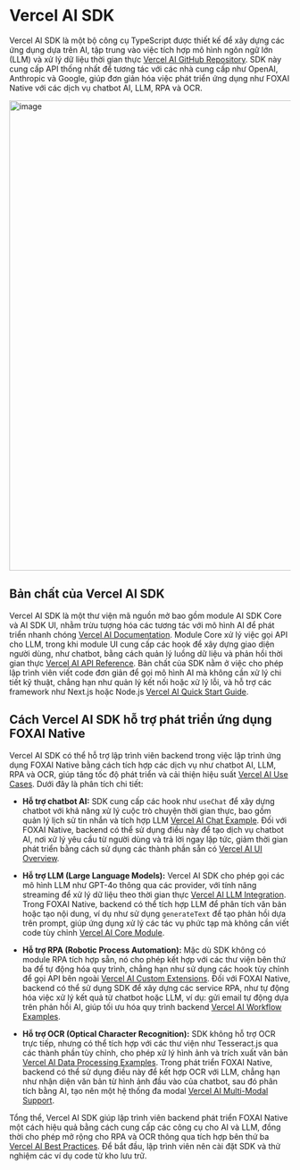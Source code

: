 # Vercel AI SDK
Vercel AI SDK là một bộ công cụ TypeScript được thiết kế để xây dựng các ứng dụng dựa trên AI, tập trung vào việc tích hợp mô hình ngôn ngữ lớn (LLM) và xử lý dữ liệu thời gian thực [Vercel AI GitHub Repository](https://github.com/vercel/ai). SDK này cung cấp API thống nhất để tương tác với các nhà cung cấp như OpenAI, Anthropic và Google, giúp đơn giản hóa việc phát triển ứng dụng như FOXAI Native với các dịch vụ chatbot AI, LLM, RPA và OCR.

<img width="1860" height="841" alt="image" src="https://github.com/user-attachments/assets/40c68b0b-9291-40a2-bcb6-f8199a4e5d0f" />

## Bản chất của Vercel AI SDK
Vercel AI SDK là một thư viện mã nguồn mở bao gồm module AI SDK Core và AI SDK UI, nhằm trừu tượng hóa các tương tác với mô hình AI để phát triển nhanh chóng [Vercel AI Documentation](https://ai-sdk.dev/docs). Module Core xử lý việc gọi API cho LLM, trong khi module UI cung cấp các hook để xây dựng giao diện người dùng, như chatbot, bằng cách quản lý luồng dữ liệu và phản hồi thời gian thực [Vercel AI API Reference](https://ai-sdk.dev/docs/reference). Bản chất của SDK nằm ở việc cho phép lập trình viên viết code đơn giản để gọi mô hình AI mà không cần xử lý chi tiết kỹ thuật, chẳng hạn như quản lý kết nối hoặc xử lý lỗi, và hỗ trợ các framework như Next.js hoặc Node.js [Vercel AI Quick Start Guide](https://ai-sdk.dev/docs/ai-sdk-core/overview).

## Cách Vercel AI SDK hỗ trợ phát triển ứng dụng FOXAI Native
Vercel AI SDK có thể hỗ trợ lập trình viên backend trong việc lập trình ứng dụng FOXAI Native bằng cách tích hợp các dịch vụ như chatbot AI, LLM, RPA và OCR, giúp tăng tốc độ phát triển và cải thiện hiệu suất [Vercel AI Use Cases](https://ai-sdk.dev/docs/use-cases.md). Dưới đây là phân tích chi tiết:

- **Hỗ trợ chatbot AI:** SDK cung cấp các hook như `useChat` để xây dựng chatbot với khả năng xử lý cuộc trò chuyện thời gian thực, bao gồm quản lý lịch sử tin nhắn và tích hợp LLM [Vercel AI Chat Example](https://github.com/vercel/ai/tree/main/examples/chat). Đối với FOXAI Native, backend có thể sử dụng điều này để tạo dịch vụ chatbot AI, nơi xử lý yêu cầu từ người dùng và trả lời ngay lập tức, giảm thời gian phát triển bằng cách sử dụng các thành phần sẵn có [Vercel AI UI Overview](https://ai-sdk.dev/docs/ai-sdk-ui/overview).

- **Hỗ trợ LLM (Large Language Models):** Vercel AI SDK cho phép gọi các mô hình LLM như GPT-4o thông qua các provider, với tính năng streaming để xử lý dữ liệu theo thời gian thực [Vercel AI LLM Integration](https://ai-sdk.dev/providers/ai-sdk-providers/openai). Trong FOXAI Native, backend có thể tích hợp LLM để phân tích văn bản hoặc tạo nội dung, ví dụ như sử dụng `generateText` để tạo phản hồi dựa trên prompt, giúp ứng dụng xử lý các tác vụ phức tạp mà không cần viết code tùy chỉnh [Vercel AI Core Module](https://ai-sdk.dev/docs/ai-sdk-core/overview).

- **Hỗ trợ RPA (Robotic Process Automation):** Mặc dù SDK không có module RPA tích hợp sẵn, nó cho phép kết hợp với các thư viện bên thứ ba để tự động hóa quy trình, chẳng hạn như sử dụng các hook tùy chỉnh để gọi API bên ngoài [Vercel AI Custom Extensions](https://ai-sdk.dev/docs/extensions). Đối với FOXAI Native, backend có thể sử dụng SDK để xây dựng các service RPA, như tự động hóa việc xử lý kết quả từ chatbot hoặc LLM, ví dụ: gửi email tự động dựa trên phản hồi AI, giúp tối ưu hóa quy trình backend [Vercel AI Workflow Examples](https://github.com/vercel/ai/tree/main/examples/workflows).

- **Hỗ trợ OCR (Optical Character Recognition):** SDK không hỗ trợ OCR trực tiếp, nhưng có thể tích hợp với các thư viện như Tesseract.js qua các thành phần tùy chỉnh, cho phép xử lý hình ảnh và trích xuất văn bản [Vercel AI Data Processing Examples](https://github.com/vercel/ai/tree/main/examples/data-processing). Trong phát triển FOXAI Native, backend có thể sử dụng điều này để kết hợp OCR với LLM, chẳng hạn như nhận diện văn bản từ hình ảnh đầu vào của chatbot, sau đó phân tích bằng AI, tạo nên một hệ thống đa modal [Vercel AI Multi-Modal Support](https://ai-sdk.dev/docs/multi-modal.md).

Tổng thể, Vercel AI SDK giúp lập trình viên backend phát triển FOXAI Native một cách hiệu quả bằng cách cung cấp các công cụ cho AI và LLM, đồng thời cho phép mở rộng cho RPA và OCR thông qua tích hợp bên thứ ba [Vercel AI Best Practices](https://ai-sdk.dev/docs/best-practices). Để bắt đầu, lập trình viên nên cài đặt SDK và thử nghiệm các ví dụ code từ kho lưu trữ.

